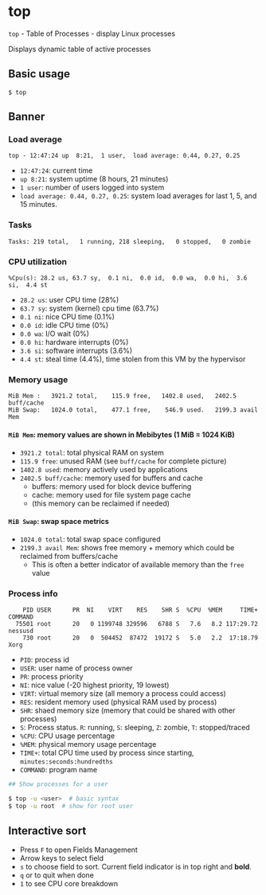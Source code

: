 # top

`top` - Table of Processes - display Linux processes

Displays dynamic table of active processes

## Basic usage

```
$ top
```

## Banner

### Load average
```
top - 12:47:24 up  8:21,  1 user,  load average: 0.44, 0.27, 0.25
```

- `12:47:24`: current time
- `up 8:21`: system uptime (8 hours, 21 minutes)
- `1 user`: number of users logged into system
- `load average: 0.44, 0.27, 0.25`: system load averages for last 1, 5, and 15 minutes.

### Tasks
```
Tasks: 219 total,   1 running, 218 sleeping,   0 stopped,   0 zombie
```

### CPU utilization
```
%Cpu(s): 28.2 us, 63.7 sy,  0.1 ni,  0.0 id,  0.0 wa,  0.0 hi,  3.6 si,  4.4 st
```

- `28.2 us`: user CPU time (28%)
- `63.7 sy`: system (kernel) cpu time (63.7%)
- `0.1 ni`: nice CPU time (0.1%)
- `0.0 id`: idle CPU time (0%)
- `0.0 wa`: I/O wait (0%)
- `0.0 hi`: hardware interrupts (0%)
- `3.6 si`: software interrupts (3.6%)
- `4.4 st`: steal time (4.4%), time stolen from this VM by the hypervisor

### Memory usage
```
MiB Mem :   3921.2 total,    115.9 free,   1402.8 used,   2402.5 buff/cache
MiB Swap:   1024.0 total,    477.1 free,    546.9 used.   2199.3 avail Mem
```

#### `MiB Mem`: memory values are shown in Mebibytes (1 MiB = 1024 KiB)
- `3921.2 total`: total physical RAM on system
- `115.9 free`: unused RAM (see `buff/cache` for complete picture)
- `1402.8 used`: memory actively used by applications
- `2402.5 buff/cache`: memory used for buffers and cache
    - buffers: memory used for block device buffering
    - cache: memory used for file system page cache
    - (this memory can be reclaimed if needed)

#### `MiB Swap`: swap space metrics
- `1024.0 total`: total swap space configured
- `2199.3 avail Mem`: shows free memory + memory which could be reclaimed from buffers/cache
    - This is often a better indicator of available memory than the `free` value

### Process info
```
    PID USER      PR  NI    VIRT    RES    SHR S  %CPU  %MEM     TIME+ COMMAND
  75501 root      20   0 1199748 329596   6788 S   7.6   8.2 117:29.72 nessusd
    730 root      20   0  504452  87472  19172 S   5.0   2.2  17:18.79 Xorg
```

- `PID`: process id
- `USER`: user name of process owner
- `PR`: process priority
- `NI`: nice value (-20 highest priority, 19 lowest)
- `VIRT`: virtual memory size (all memory a process could access)
- `RES`: resident memory used (physical RAM used by process)
- `SHR`: shaed memory size (memory that could be shared with other processes)
- `S`: Process status. `R`: running, `S`: sleeping, `Z`: zombie, `T`: stopped/traced
- `%CPU`: CPU usage percentage
- `%MEM`: physical memory usage percentage
- `TIME+`: total CPU time used by process since starting, `minutes:seconds:hundredths`
- `COMMAND`: program name

```bash
## Show processes for a user

$ top -u <user>  # basic syntax
$ top -u root  # show for root user
```


## Interactive sort
- Press `F` to open Fields Management
- Arrow keys to select field
- `s` to choose field to sort. Current field indicator is in top right and **bold**.
- `q` or <Esc> to quit when done
- `1` to see CPU core breakdown
